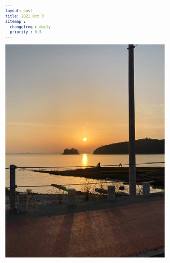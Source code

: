 ```yaml
---
layout: post
title: 2021 Oct 3
sitemap :
  changefreq : daily
  priority : 0.5
---
```


![](../assets/images/221001_1/KakaoTalk_20220927_183953908.webp)
